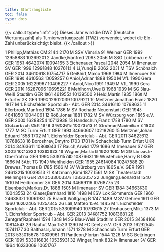 ```yaml
---
title: Startrangliste
toc: false
type: docs
---
```


{{< callout type="info" >}}
Dieses Jahr wird die DWZ (Deutsche Wertungszahl) als Turnierwertungszahl (TWZ) verwendet, wobei die Elo-Zahl unberücksichtigt bleibt.
{{< /callout >}}


<startrangliste>
1	Philipp,Mathias	CM	2144	2170	M	SSV Vimaria 91 Weimar	GER	1999	12958883	10269201
2	Jandke,Manfred		2093	2056	M	SSG Lübbenau e.V.	GER	1953	4642074	10094165
3	Eichenauer,Pascal		2048	2054	M	Ilmenauer SV	GER	1999	12991848	10276112
4	Li,Yunqi	B	2062	2031	M	TSV Schönaich	GER	2014	34610618	10754717
5	Geißhirt,Marco		1968	1984	M	Ilmenauer SV	GER	1990	4610563	10059257
6	Aniol,Adrian		1888	1950	M	VfL 1990 Gera	GER	2005	16229967	10406227
7	Aniol,Nico		1991	1949	M	VfL 1990 Gera	GER	2010	16287096	10695221
8	Mehlhorn,Uwe	B	1968	1939	M	SG Blau-Weiß Stadtilm	GER	1961	4619552	10139500
9	Held,Martin		1935	1860	M	Erfurter SK	GER	1993	12902039	10079211
10	Meitzner,Jonathan Franz		1820	1817	M	1. Eichsfelder Sportclub - Abt.	GER	2014	34616110	10768635
11	Ellerbrock,Manfred		1894	1786	M	SV Rochade Neuenstadt	GER	1948	4641850	10044061
12	Röß,Jonas		1881	1782	M	SV Würzburg von 1865 e.V.	GER	2000	16288254	10713938
13	Handschuh,Franz		1788	1780	M	SV Stützerbach	GER	1948	34602615	10073513
14	Strohner,Maximilian	B	1803	1777	M	SC Turm Erfurt	GER	1993	34660607	10218260
15	Meitzner,Johan Eduard		1658	1702	M	1. Eichsfelder Sportclub - Abt.	GER	2011	34623612	10768633
16	Boroshnev,Dmytro		1703	1701	M	Schachclub Turm Erfurt	UKR	2014	34163611	10868643
17	Rauch,Arwid		1779	1686	M	Ilmenauer SV	GER	2003	16215923	10283822
18	Wagner,Martin	B	1820	1685	M	SG Limbach-Oberfrohna	GER	1994	533015740	10876631
19	Wüstehube,Harry	B	1889	1666	M	SAbt TG 1949 Wehlheiden	GER	1955	24614084	10247588
20	Drewes,Thomas	B	1785	1566	M	SV Würzburg von 1865 e.V.	GER	1951	24613215	10039513
21	Katzmann,Kimi		1877	1561	M	SK Theaterstadt Meiningen	GER	2010	533003378	10833057
22	Jüngling,Leonard	B	1540	1510	M	Heilbronner SV	GER	2014	34669116	10768775
23	Eisenbach,Markus,Dr.		1888	1505	M	Ilmenauer SV	GER	1984	34663630	10043553
24	Glaser,Bernhard		1816	1498	M	ESV Lok Sömmerda	GER	1960	24638331	10061931
25	Brandt,Wolfgang	B	1747	1489	M	SV Gehren 1911	GER	1960	16202465	10257345
26	Laß,Matteo		1594	1445	M	1. Eichsfelder Sportclub - Abt.	GER	2015	533019940	10793615
27	Rexhausen,Mika			1373	M	1. Eichsfelder Sportclub - Abt.	GER	2013	34681752	10813681
28	Zentgraf,Raphael		1594	1348	M	SG Blau-Weiß Stadtilm	GER	2015	34684166	10814543
29	Rauhut,Max		1523	1290	M	FC Deetz e.V.	GER	2013	16292545	10741177
30	Balthasar,Johann		1571	1278	M	Schachclub Turm Erfurt	GER	2013	533015678	10809961
31	Pantleon,Florian		1544	1226	M	SG Bettringen	GER	1999	533016836	10535931
32	Winger,Frank			832	M	Ilmenauer SV	GER	1964	16233069	10651767
</startrangliste>